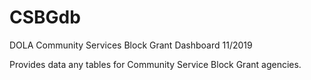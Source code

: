 # CSBGdb
DOLA Community Services Block Grant Dashboard  11/2019

Provides data any tables for Community Service Block Grant agencies.
